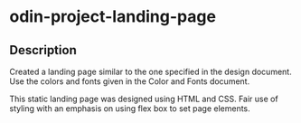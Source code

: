 # odin-project-landing-page
## Description
Created a landing page similar to the one specified in the design document. Use the colors and fonts given in the Color and Fonts document. 

This static landing page was designed using HTML and CSS. Fair use of styling with an emphasis on using flex box to set page elements.
